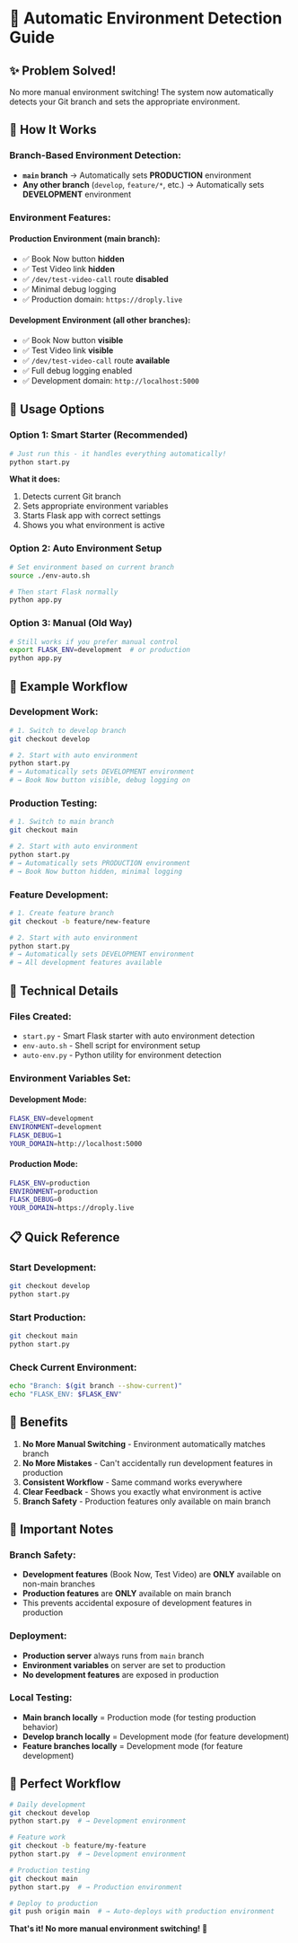 # 🎯 Automatic Environment Detection Guide

## **✨ Problem Solved!**

No more manual environment switching! The system now automatically detects your Git branch and sets the appropriate environment.

## **🔄 How It Works**

### **Branch-Based Environment Detection:**
- **`main` branch** → Automatically sets **PRODUCTION** environment
- **Any other branch** (`develop`, `feature/*`, etc.) → Automatically sets **DEVELOPMENT** environment

### **Environment Features:**

#### **Production Environment (main branch):**
- ✅ Book Now button **hidden**
- ✅ Test Video link **hidden**
- ✅ `/dev/test-video-call` route **disabled**
- ✅ Minimal debug logging
- ✅ Production domain: `https://droply.live`

#### **Development Environment (all other branches):**
- ✅ Book Now button **visible**
- ✅ Test Video link **visible**
- ✅ `/dev/test-video-call` route **available**
- ✅ Full debug logging enabled
- ✅ Development domain: `http://localhost:5000`

## **🚀 Usage Options**

### **Option 1: Smart Starter (Recommended)**
```bash
# Just run this - it handles everything automatically!
python start.py
```

**What it does:**
1. Detects current Git branch
2. Sets appropriate environment variables
3. Starts Flask app with correct settings
4. Shows you what environment is active

### **Option 2: Auto Environment Setup**
```bash
# Set environment based on current branch
source ./env-auto.sh

# Then start Flask normally
python app.py
```

### **Option 3: Manual (Old Way)**
```bash
# Still works if you prefer manual control
export FLASK_ENV=development  # or production
python app.py
```

## **🎯 Example Workflow**

### **Development Work:**
```bash
# 1. Switch to develop branch
git checkout develop

# 2. Start with auto environment
python start.py
# → Automatically sets DEVELOPMENT environment
# → Book Now button visible, debug logging on
```

### **Production Testing:**
```bash
# 1. Switch to main branch
git checkout main

# 2. Start with auto environment
python start.py
# → Automatically sets PRODUCTION environment
# → Book Now button hidden, minimal logging
```

### **Feature Development:**
```bash
# 1. Create feature branch
git checkout -b feature/new-feature

# 2. Start with auto environment
python start.py
# → Automatically sets DEVELOPMENT environment
# → All development features available
```

## **🔧 Technical Details**

### **Files Created:**
- `start.py` - Smart Flask starter with auto environment detection
- `env-auto.sh` - Shell script for environment setup
- `auto-env.py` - Python utility for environment detection

### **Environment Variables Set:**

#### **Development Mode:**
```bash
FLASK_ENV=development
ENVIRONMENT=development
FLASK_DEBUG=1
YOUR_DOMAIN=http://localhost:5000
```

#### **Production Mode:**
```bash
FLASK_ENV=production
ENVIRONMENT=production
FLASK_DEBUG=0
YOUR_DOMAIN=https://droply.live
```

## **📋 Quick Reference**

### **Start Development:**
```bash
git checkout develop
python start.py
```

### **Start Production:**
```bash
git checkout main
python start.py
```

### **Check Current Environment:**
```bash
echo "Branch: $(git branch --show-current)"
echo "FLASK_ENV: $FLASK_ENV"
```

## **🎉 Benefits**

1. **No More Manual Switching** - Environment automatically matches branch
2. **No More Mistakes** - Can't accidentally run development features in production
3. **Consistent Workflow** - Same command works everywhere
4. **Clear Feedback** - Shows you exactly what environment is active
5. **Branch Safety** - Production features only available on main branch

## **🚨 Important Notes**

### **Branch Safety:**
- **Development features** (Book Now, Test Video) are **ONLY** available on non-main branches
- **Production features** are **ONLY** available on main branch
- This prevents accidental exposure of development features in production

### **Deployment:**
- **Production server** always runs from `main` branch
- **Environment variables** on server are set to production
- **No development features** are exposed in production

### **Local Testing:**
- **Main branch locally** = Production mode (for testing production behavior)
- **Develop branch locally** = Development mode (for feature development)
- **Feature branches locally** = Development mode (for feature development)

## **🎯 Perfect Workflow**

```bash
# Daily development
git checkout develop
python start.py  # → Development environment

# Feature work
git checkout -b feature/my-feature
python start.py  # → Development environment

# Production testing
git checkout main
python start.py  # → Production environment

# Deploy to production
git push origin main  # → Auto-deploys with production environment
```

**That's it! No more manual environment switching! 🎉**
